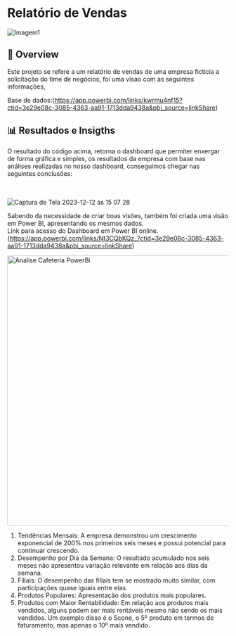 <h1>Relatório de Vendas </h1>


![Imagem1](https://github.com/Cleitoncsb/meu-Portfolio/assets/142935223/b9bf12f2-c1a3-46af-a8a8-b2fade673657)


 <h2> 📌 Overview   </h2>

Este projeto se refere a um relatório de vendas de uma empresa ficticia a solicitação do time de negócios, foi uma visao com as seguintes informações, 


   Base de dados:(https://app.powerbi.com/links/kwrmu4nf15?ctid=3e29e08c-3085-4363-aa91-1713dda9438a&pbi_source=linkShare)

<h2> 📊 Resultados e Insigths</h2>
O resultado do código acima, retorna o dashboard que permiter enxergar de forma gráfica e simples, os resultados da empresa com base nas análises realizadas no nosso dashboard, conseguimos chegar nas seguintes conclusões:<br>
<br>
<br>

![Captura de Tela 2023-12-12 às 15 07 28](https://github.com/Cleitoncsb/Analise-de-Dados-de-uma-Cafeteria-com-Python/assets/142935223/c0b095c6-2ca3-4365-a423-0cf1bdec486e)

Sabendo da necessidade de criar boas visões, também foi criada uma visão em Power BI, apresentando os mesmos dados. <br>
Link para acesso do Dashboard em Power BI online. (https://app.powerbi.com/links/Nt3CQbKQz_?ctid=3e29e08c-3085-4363-aa91-1713dda9438a&pbi_source=linkShare)<br>

<img width="614" alt="Analise Cafeteria PowerBi" src="https://github.com/Cleitoncsb/Analise-de-Dados-de-uma-Cafeteria-com-Python-e-PowerBI/assets/142935223/af11bed4-d127-4170-bb19-2d7f84d0e437">

1. Tendências Mensais: A empresa demonstrou um crescimento exponencial de 200% nos primeiros seis meses e possui potencial para continuar crescendo.
2. Desempenho por Dia da Semana: O resultado acumulado nos seis meses não apresentou variação relevante em relação aos dias da semana.
3. Filiais: O desempenho das filiais tem se mostrado muito similar, com participações quase iguais entre elas.
4. Produtos Populares: Apresentação dos produtos mais populares.
5. Produtos com Maior Rentabilidade: Em relação aos produtos mais vendidos, alguns podem ser mais rentáveis mesmo não sendo os mais vendidos. Um exemplo disso é o Scone, o 5º produto em termos de faturamento, mas apenas o 10º mais vendido.<br>
